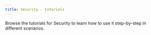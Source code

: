 ```yaml
---
title: Security - tutorials
---
```


Browse the tutorials for Security to learn how to use it step-by-step in different scenarios.
